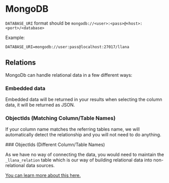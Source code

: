 # MongoDB

`DATABASE_URI` format should be `mongodb://<user>:<pass>@<host>:<port>/<database>`

Example:

```
DATABASE_URI=mongodb://user:pass@localhost:27017/llana
```

## Relations

MongoDb can handle relational data in a few different ways:

### Embedded data

Embedded data will be returned in your results when selecting the column data, it will be returned as JSON.

### ObjectIds (Matching Column/Table Names)

If your column name matches the referring tables name, we will automatically detect the relationship and you will not need to do anything.

### ObjectIds (Different Column/Table Names)

As we have no way of connecting the data, you would need to maintain the `_llana_relation` table which is our way of building relational data into non-relational data sources.

[You can learn more about this here.](/configuration#relations)